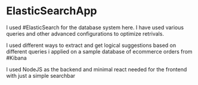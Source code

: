 # ElasticSearchApp
I used #ElasticSearch for the database system here.
I have used various queries and other advanced configurations to optimize retrivals.

I used different ways to extract and 
get logical suggestions based on different queries 
i applied on a sample database of ecommerce orders
from #Kibana

I used NodeJS as the backend
and minimal react needed for the frontend with just a simple searchbar

